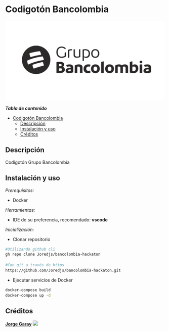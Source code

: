 # Codigotón Bancolombia

![Logo Bancolombia](logo-bc.png "Grupo Bancolombia")

***Tabla de contenido***

- [Codigotón Bancolombia](#codigotón-bancolombia)
  - [Descripción](#descripción)
  - [Instalación y uso](#instalación-y-uso)
  - [Créditos](#créditos)

## Descripción

Codigotón Grupo Bancolombia

## Instalación y uso

*Prerequisitos:*

- Docker

*Herramientas:*

- IDE de su preferencia, recomendado: **vscode**

*Inicialización:*

- Clonar repositorio

```bash
#Utilizando github cli
gh repo clone Joredjs/bancolombia-hackaton

#Con git a través de https
https://github.com/Joredjs/bancolombia-hackaton.git
```

- Ejecutar servicios de Docker

```bash
docker-compose build
docker-compose up -d
```

## Créditos

**[Jorge Garay](https://github.com/Joredjs)**
![](https://avatars.githubusercontent.com/u/3341088?s=10&v=4)
